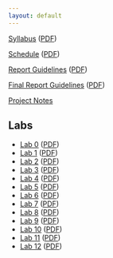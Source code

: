 ```yaml
---
layout: default
---
```


[Syllabus](README.html) ([PDF](Syllabus.pdf))

[Schedule](labs/Schedule.html) ([PDF](Schedule.pdf))

[Report Guidelines](labs/Report-Guideline.html) ([PDF](Report-Guideline.pdf))

[Final Report Guidelines](labs/Final-Report-Guidelines.html) ([PDF](Final-Report-Guidelines.pdf))

[Project Notes](project-notes.html)

## Labs

- [Lab 0](labs/lab0.html) ([PDF](lab0.pdf))
- [Lab 1](labs/lab1.html) ([PDF](lab1.pdf))
- [Lab 2](labs/lab2.html) ([PDF](lab2.pdf))
- [Lab 3](labs/lab3.html) ([PDF](lab3.pdf))
- [Lab 4](labs/lab4.html) ([PDF](lab4.pdf))
- [Lab 5](labs/lab5.html) ([PDF](lab5.pdf))
- [Lab 6](labs/lab6.html) ([PDF](lab6.pdf))
- [Lab 7](labs/lab7.html) ([PDF](lab7.pdf))
- [Lab 8](labs/lab8.html) ([PDF](lab8.pdf))
- [Lab 9](labs/lab9.html) ([PDF](lab9.pdf))
- [Lab 10](labs/labA.html) ([PDF](labA.pdf))
- [Lab 11](labs/labB.html) ([PDF](labB.pdf))
- [Lab 12](labs/labC.html) ([PDF](labC.pdf))
